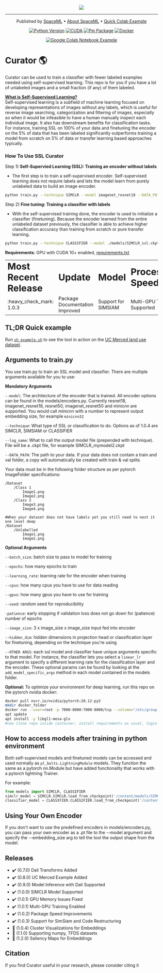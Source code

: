 <div align="center">

<img src="https://github.com/spaceml-org/Self-Supervised-Learner/blob/main/readme_icons/curator_logo_wide.PNG" >


<!--**Rapidly curate a dataset for scientific studies without the need for machine learning, self supervised ML coding expertise.** -->

---

<p align="center">
  Published by <a href="http://spaceml.org/">SpaceML</a> •
  <a href="https://arxiv.org/abs/2012.10610">About SpaceML</a> •
  <a href="https://github.com/spaceml-org/Self-Supervised-Learner/blob/simsiam/tutorials/PythonColabTutorial_Merced.ipynb">Quick Colab Example</a> 
</p>


[![Python Version](https://img.shields.io/badge/python-3.5%20|%203.6%20|%203.7%20|%203.8-blue.svg)](https://www.python.org/)
[![CUDA](https://img.shields.io/badge/Cuda-10%20|%2011.0-4dc71f.svg)](https://docs.nvidia.com/deeplearning/dali/user-guide/docs/installation.html)
[![Pip Package](https://img.shields.io/badge/Pip%20Package-Coming%20Soon-0073b7.svg)](https://pypi.org/project/pip/)
[![Docker](https://img.shields.io/badge/Docker%20Image-Coming%20Soon-34a0ef.svg)](https://www.docker.com/)

[![Google Colab Notebook Example](https://colab.research.google.com/assets/colab-badge.svg)](https://github.com/spaceml-org/Self-Supervised-Learner/blob/simsiam/tutorials/PythonColabTutorial_Merced.ipynb)

</div>

# Curator :earth_americas:

Curator can be used to train a classifier with fewer labeled examples needed using self-supervised learning. This repo is for you if you have a lot of unlabeled images and a small fraction (if any) of them labeled.


<ins> **What is Self-Supervised Learning?** </ins> \
Self-supervised learning is a subfield of machine learning focused on developing representations of images without any labels, which is useful for reverse image searching, categorization and filtering of images, especially so when it would be infeasible to have a human manually inspect each individual image. It also has downstream benefits for classification tasks. For instance, training SSL on 100% of your data and finetuning the encoder on the 5% of data that has been labeled significantly outperforms training a model from scratch on 5% of data or transfer learning based approaches typically.

### How To Use SSL Curator
Step 1) **Self-Supervied Learning (SSL): Training an encoder without labels**
   - The first step is to train a self-supervised encoder. Self-supervised learning does not require labels and lets the model learn from purely unlabeled data to build an image encoder.
```bash
python train.py --technique SIMCLR --model imagenet_resnet18 --DATA_PATH myDataFolder/AllImages  --epochs 100 --log_name ssl 
```

Step 2) **Fine tuning: Training a classifier with labels**
   - With the self-supervised training done, the encoder is used to initialize a classifier (finetuning). Because the encoder learned from the entire unlabeled dataset previously, the classifier is able to achieve higher classification accuracy than training from scratch or pure transfer learning.

```bash
python train.py --technique CLASSIFIER --model ./models/SIMCLR_ssl.ckpt --DATA_PATH myDataFolder/LabeledImages  --epochs 100 --log_name finetune 
```

__Requirements__: GPU with CUDA 10+ enabled, [requirements.txt](https://github.com/spaceml-org/Self-Supervised-Learner/blob/main/requirements.txt)


<table border="0">
 <tr>
    <td><b style="font-size:30px">Most Recent Release</b></td>
    <td><b style="font-size:30px">Update</b></td>
    <td><b style="font-size:30px">Model</b></td>
    <td><b style="font-size:30px">Processing Speed</b></td>
 </tr>
 <tr>
    <td>:heavy_check_mark: 1.0.3</td>
    <td>Package Documentation Improved</td>
    <td>Support for SIMSIAM</td>
    <td>Multi-GPU Training Supported</td>
 </tr>
</table>

## TL;DR Quick example
Run [`sh example.sh`](https://github.com/spaceml-org/Self-Supervised-Learner/blob/main/example.sh) to see the tool in action on the [UC Merced land use dataset](http://weegee.vision.ucmerced.edu/datasets/landuse.html).

## Arguments to train.py
You use train.py to train an SSL model and classifier. There are multiple arguments available for you to use: 

__Mandatory Arguments__

```--model```: The architecture of the encoder that is trained. All encoder options can be found in the models/encoders.py. Currently resnet18, imagenet_resnet18, resnet50, imagenet_resnet50 and minicnn are supported. You would call minicnn with a number to represent output embedding size, for example ```minicnn32```

```--technique```: What type of SSL or classification to do. Options as of 1.0.4 are SIMCLR, SIMSIAM or CLASSIFIER

```--log_name```: What to call the output model file (prepended with technique). File will be a .ckpt file, for example SIMCLR_mymodel2.ckpt

```--DATA_PATH```: The path to your data. If your data does not contain a train and val folder, a copy will automatically be created with train & val splits

Your data must be in the following folder structure as per pytorch ImageFolder specifications:
```
/Dataset
    /Class 1
        Image1.png
        Image2.png
    /Class 2
        Image3.png
        Image4.png

#When your dataset does not have labels yet you still need to nest it one level deep
/Dataset
    /Unlabelled
        Image1.png
        Image2.png

```

__Optional Arguments__

```--batch_size```: batch size to pass to model for training

```--epochs```: how many epochs to train

```--learning_rate```: learning rate for the encoder when training

```--cpus```: how many cpus you have to use for data reading

```--gpus```: how many gpus you have to use for training

```--seed```: random seed for reproducibility

```-patience```: early stopping if validation loss does not go down for (patience) number of epochs

```--image_size```: 3 x image_size x image_size input fed into encoder

```--hidden_dim```: hidden dimensions in projection head or classification layer for finetuning, depending on the technique you're using

```--OTHER ARGS```: each ssl model and classifier have unique arguments specific to that model. For instance, the classifier lets you select a ```linear_lr``` argument to specify a different learning rate for the classification layer and the encoder. These optional params can be found by looking at the ```add_model_specific_args``` method in each model contained in the models folder.



__Optional:__ To optimize your environment for deep learning, run this repo on the pytorch nvidia docker:

```bash
docker pull nvcr.io/nvidia/pytorch:20.12-py3
mkdir docker_folder
docker run --user=root -p 7000-8000:7000-8000/tcp --volume="/etc/group:/etc/group:ro" --volume="/etc/passwd:/etc/passwd:ro" --volume="/etc/shadow:/etc/shadow:ro" --volume="/etc/sudoers.d:/etc/sudoers.d:ro" --gpus all -it --rm -v /docker_folder:/inside_docker nvcr.io/nvidia/pytorch:20.12-py3
apt update
apt install -y libgl1-mesa-glx
#now clone repo inside container, install requirements as usual, login to wandb if you'd like to
```

## How to access models after training in python environment
Both self-supervised models and finetuned models can be accessed and used normally as `pl_bolts.LightningModule` models. They function the same as a pytorch nn.Module but have added functionality that works with a pytorch lightning Trainer.

For example:
```python
from models import SIMCLR, CLASSIFIER
simclr_model = SIMCLR.SIMCLR.load_from_checkpoint('/content/models/SIMCLR_ssl.ckpt') #Used like a normal pytorch model
classifier_model = CLASSIFIER.CLASSIFIER.load_from_checkpoint('/content/models/CLASSIFIER_ft.ckpt') #Used like a normal pytorch model
```

## Using Your Own Encoder
If you don't want to use the predefined encoders in models/encoders.py, you can pass your own encoder as a .pt file to the --model argument and specify the --embedding_size arg to tell the tool the output shape from the model.

## Releases
- :heavy_check_mark: (0.7.0) Dali Transforms Added
- :heavy_check_mark: (0.8.0) UC Merced Example Added
- :heavy_check_mark: (0.9.0) Model Inference with Dali Supported
- :heavy_check_mark: (1.0.0) SIMCLR Model Supported
- :heavy_check_mark: (1.0.1) GPU Memory Issues Fixed
- :heavy_check_mark: (1.0.1) Multi-GPU Training Enabled
- :heavy_check_mark: (1.0.2) Package Speed Improvements
- :heavy_check_mark: (1.0.3) Support for SimSiam and Code Restructuring
- :ticket: (1.0.4) Cluster Visualizations for Embeddings 
- :ticket: (1.1.0) Supporting numpy, TFDS datasets
- :ticket: (1.2.0) Saliency Maps for Embeddings

## Citation
If you find Curator useful in your research, please consider citing it

<!--
```
@article{,
  title={},
  author={},
  journal={},
  year={}
}
```
-->
</div>

